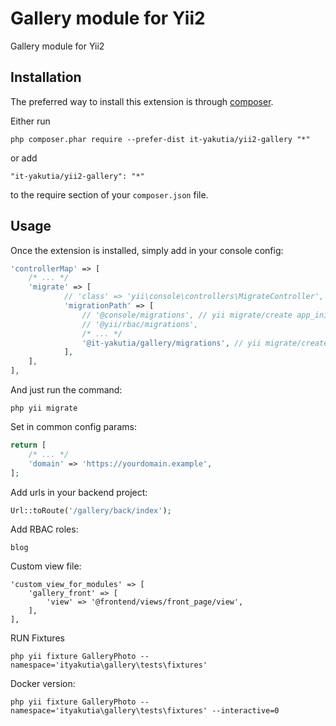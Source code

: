Gallery module for Yii2
====================
Gallery module for Yii2

Installation
------------

The preferred way to install this extension is through [composer](http://getcomposer.org/download/).

Either run

```
php composer.phar require --prefer-dist it-yakutia/yii2-gallery "*"
```

or add

```
"it-yakutia/yii2-gallery": "*"
```

to the require section of your `composer.json` file.


Usage
-----

Once the extension is installed, simply add in your console config:

```php
'controllerMap' => [
    /* ... */
    'migrate' => [
            // 'class' => 'yii\console\controllers\MigrateController',
            'migrationPath' => [
                // '@console/migrations', // yii migrate/create app_init
                // '@yii/rbac/migrations',
                /* ... */
                '@it-yakutia/gallery/migrations', // yii migrate/create add_some_table --migrationPath=@it-yakutia/gallery/migrations
            ],
    ],
],
```

And just run the command:
```
php yii migrate
```

Set in common config params:

```php
return [
    /* ... */
    'domain' => 'https://yourdomain.example',
];
```

Add urls in your backend project:

```php
Url::toRoute('/gallery/back/index');
```

Add RBAC roles:

```
blog
```

Custom view file:

```
'custom_view_for_modules' => [
    'gallery_front' => [
        'view' => '@frontend/views/front_page/view',
    ],
],
```

RUN Fixtures
```
php yii fixture GalleryPhoto --namespace='ityakutia\gallery\tests\fixtures' 
```
Docker version:
```
php yii fixture GalleryPhoto --namespace='ityakutia\gallery\tests\fixtures' --interactive=0
```